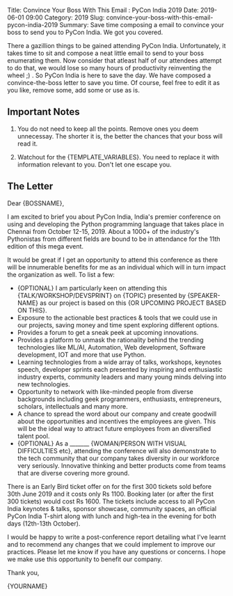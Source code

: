 Title: Convince Your Boss With This Email : PyCon India 2019 Date: 2019-06-01 09:00 Category: 2019 Slug: convince-your-boss-with-this-email-pycon-india-2019 Summary: Save time composing a email to convince your boss to send you to PyCon India. We got you covered.

There a gazillion things to be gained attending PyCon India. Unfortunately, it takes time to sit and compose a neat little email to send to your boss enumerating them. Now consider that atleast half of our attendees attempt to do that, we would lose so many hours of productivity reinventing the wheel ;) . So PyCon India is here to save the day. We have composed a convince-the-boss letter to save you time. Of course, feel free to edit it as you like, remove some, add some or use as is. 

## Important Notes
1. You do not need to keep all the points. Remove ones you deem unnecessay. The shorter it is, the better the chances that your boss will read it.

2. Watchout for the {TEMPLATE_VARIABLES}. You need to replace it with information relevant to you. Don't let one escape you.

## The Letter

Dear {BOSSNAME},

I am excited to brief you about PyCon India, India's premier conference on using and developing the Python programming language that takes place in Chennai from October 12-15, 2019. About a 1000+ of the industry's Pythonistas from different fields are bound to be in attendance for the 11th edition of this mega event.

It would be great if I get an opportunity to attend this conference as there will be innumerable benefits for me as an individual which will in turn impact the organization as well. To list a few:

* {OPTIONAL} I am particularly keen on attending this {TALK/WORKSHOP/DEVSPRINT} on {TOPIC} presented by {SPEAKER-NAME} as our project is based on this {OR UPCOMING PROJECT BASED ON THIS}.
* Exposure to the actionable best practices & tools that we could use in our projects, saving money and time spent exploring different options.
* Provides a forum to get a sneak peek at upcoming innovations.
* Provides a platform to unmask the rationality behind the trending technologies like ML/AI, Automation, Web development, Software development, IOT and more that use Python.
* Learning technologies from a wide array of talks, workshops, keynotes speech, developer sprints each presented by inspiring and enthusiastic industry experts, community leaders and many young minds delving into new technologies.
* Opportunity to network with like-minded people from diverse backgrounds including geek programmers, enthusiasts, entrepreneurs, scholars, intellectuals and many more.
* A chance to spread the word about our company and create goodwill about the opportunities and incentives the employees are given. This will be the ideal way to attract future employees from an diversified talent pool.
* {OPTIONAL} As a _______ {WOMAN/PERSON WITH VISUAL DIFFICULTIES etc}, attending the conference will also demonstrate to the tech community that our company takes diversity in our workforce very seriously. Innovative thinking and better products come from teams that are diverse covering more ground.

There is an Early Bird ticket offer on for the first 300 tickets sold before 30th June 2019 and it costs only Rs 1100. Booking later (or after the first 300 tickets) would cost Rs 1600. The tickets include access to all PyCon India keynotes & talks, sponsor showcase, community spaces, an official PyCon India T-shirt along with lunch and high-tea in the evening for both days (12th-13th October).

I would be happy to write a post-conference report detailing what I've learnt and to recommend any changes that we could implement to improve our practices. Please let me know if you have any questions or concerns. I hope we make use this opportunity to benefit our company.

Thank you,

{YOURNAME}
